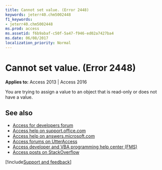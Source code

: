```yaml
---
title: Cannot set value. (Error 2448)
keywords: jeterr40.chm5002448
f1_keywords:
- jeterr40.chm5002448
ms.prod: access
ms.assetid: f6b9abaf-c50f-5a47-f946-ed02a7427ba4
ms.date: 06/08/2017
localization_priority: Normal
---
```



# Cannot set value. (Error 2448)

  

**Applies to:** Access 2013 | Access 2016

You are trying to assign a value to an object that is read-only or does not have a value.

## See also

- [Access for developers forum](https://social.msdn.microsoft.com/Forums/office/home?forum=accessdev)
- [Access help on support.office.com](https://support.office.com/search/results?query=Access)
- [Access help on answers.microsoft.com](https://answers.microsoft.com/)
- [Access forums on UtterAccess](https://www.utteraccess.com/forum/index.php?act=idx)
- [Access developer and VBA programming help center (FMS)](https://www.fmsinc.com/MicrosoftAccess/developer/)
- [Access posts on StackOverflow](https://stackoverflow.com/questions/tagged/ms-access)

[!include[Support and feedback](~/includes/feedback-boilerplate.md)]